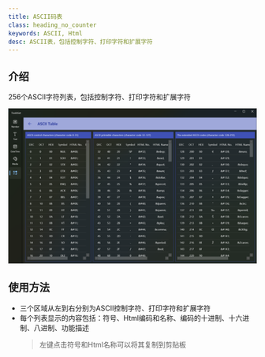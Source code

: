 ```yaml
---
title: ASCII码表
class: heading_no_counter
keywords: ASCII, Html 
desc: ASCII表，包括控制字符、打印字符和扩展字符
---
```


## 介绍

256个ASCII字符列表，包括控制字符、打印字符和扩展字符

![](../../assets/images/ToolsSet/TSOAscii.png)

## 使用方法
* 三个区域从左到右分别为ASCII控制字符、打印字符和扩展字符
* 每个列表显示的内容包括：符号、Html编码和名称、编码的十进制、十六进制、八进制、功能描述
  > 左键点击符号和Html名称可以将其复制到剪贴板